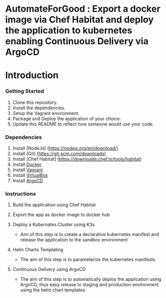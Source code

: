 # AutomateForGood :  Export a docker image via Chef Habitat and deploy the application to kubernetes enabling Continuous Delivery via ArgoCD

# Introduction

### Getting Started

1. Clone this repository.
2. Install the dependencies.
3. Setup the Vagrant environment.
4. Package and Deploy the application of your choice.
5. Update this README to reflect how someone would use your code.

### Dependencies

1. Install [NodeJs] (https://nodejs.org/en/download/)
2. Install [Git] (https://git-scm.com/downloads)
4. Install [Chef Habitat] (https://downloads.chef.io/tools/habitat)
5. Install [Docker](https://docs.docker.com/get-docker/)
6. Install [Vagrant](https://www.vagrantup.com/downloads)
7. Install [VirtualBox](https://www.virtualbox.org/wiki/Downloads)
8. Install [ArgoCD](https://argoproj.github.io/argo-cd/getting_started/#1-install-argo-cd)

### Instructions

1. Build the application using Chef Habitat

2. Export the app as docker image to docker hub 

3. Deploy a Kubernates Cluster using K3s
     - Aim of this step is to create a declarative kubernetes manifest and release the application to the sandbox environment

4. Helm Charts Templating
     - The aim of this step is to parameterize the kubernetes manifests.
     
5. Continuous Delivery using ArgoCD
    - The aim of this step is to automatically deploy the application using ArgoCD, thus easy release to staging and production environment using the helm chart templates
